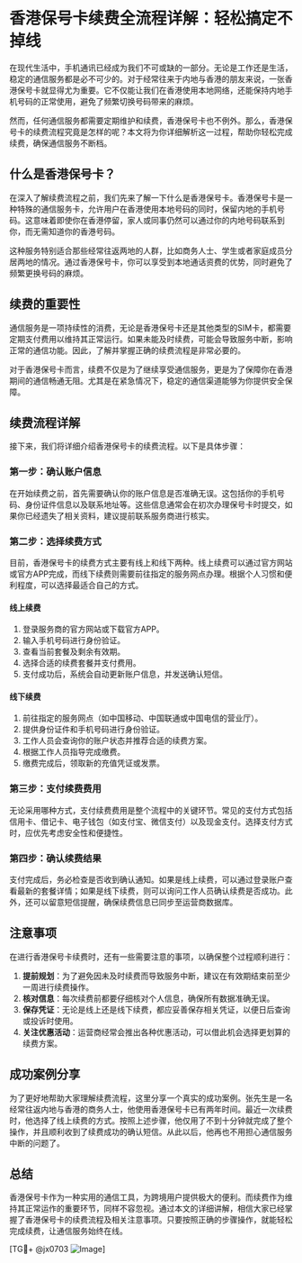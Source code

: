 # 香港保号卡续费全流程详解：轻松搞定不掉线

在现代生活中，手机通讯已经成为我们不可或缺的一部分。无论是工作还是生活，稳定的通信服务都是必不可少的。对于经常往来于内地与香港的朋友来说，一张香港保号卡就显得尤为重要。它不仅能让我们在香港使用本地网络，还能保持内地手机号码的正常使用，避免了频繁切换号码带来的麻烦。

然而，任何通信服务都需要定期维护和续费，香港保号卡也不例外。那么，香港保号卡的续费流程究竟是怎样的呢？本文将为你详细解析这一过程，帮助你轻松完成续费，确保通信服务不断档。

## 什么是香港保号卡？

在深入了解续费流程之前，我们先来了解一下什么是香港保号卡。香港保号卡是一种特殊的通信服务卡，允许用户在香港使用本地号码的同时，保留内地的手机号码。这意味着即使你在香港停留，家人或同事仍然可以通过你的内地号码联系到你，而无需知道你的香港号码。

这种服务特别适合那些经常往返两地的人群，比如商务人士、学生或者家庭成员分居两地的情况。通过香港保号卡，你可以享受到本地通话资费的优势，同时避免了频繁更换号码的麻烦。

## 续费的重要性

通信服务是一项持续性的消费，无论是香港保号卡还是其他类型的SIM卡，都需要定期支付费用以维持其正常运行。如果未能及时续费，可能会导致服务中断，影响正常的通信功能。因此，了解并掌握正确的续费流程是非常必要的。

对于香港保号卡而言，续费不仅是为了继续享受通信服务，更是为了保障你在香港期间的通信畅通无阻。尤其是在紧急情况下，稳定的通信渠道能够为你提供安全保障。

## 续费流程详解

接下来，我们将详细介绍香港保号卡的续费流程。以下是具体步骤：

### 第一步：确认账户信息

在开始续费之前，首先需要确认你的账户信息是否准确无误。这包括你的手机号码、身份证件信息以及联系地址等。这些信息通常会在初次办理保号卡时提交，如果你已经遗失了相关资料，建议提前联系服务商进行核实。

### 第二步：选择续费方式

目前，香港保号卡的续费方式主要有线上和线下两种。线上续费可以通过官方网站或官方APP完成，而线下续费则需要前往指定的服务网点办理。根据个人习惯和便利程度，可以选择最适合自己的方式。

#### 线上续费

1. 登录服务商的官方网站或下载官方APP。
2. 输入手机号码进行身份验证。
3. 查看当前套餐及剩余有效期。
4. 选择合适的续费套餐并支付费用。
5. 支付成功后，系统会自动更新账户信息，并发送确认短信。

#### 线下续费

1. 前往指定的服务网点（如中国移动、中国联通或中国电信的营业厅）。
2. 提供身份证件和手机号码进行身份验证。
3. 工作人员会查询你的账户状态并推荐合适的续费方案。
4. 根据工作人员指导完成缴费。
5. 缴费完成后，领取新的充值凭证或发票。

### 第三步：支付续费费用

无论采用哪种方式，支付续费费用是整个流程中的关键环节。常见的支付方式包括信用卡、借记卡、电子钱包（如支付宝、微信支付）以及现金支付。选择支付方式时，应优先考虑安全性和便捷性。

### 第四步：确认续费结果

支付完成后，务必检查是否收到确认通知。如果是线上续费，可以通过登录账户查看最新的套餐详情；如果是线下续费，则可以询问工作人员确认续费是否成功。此外，还可以留意短信提醒，确保续费信息已同步至运营商数据库。

## 注意事项

在进行香港保号卡续费时，还有一些需要注意的事项，以确保整个过程顺利进行：

1. **提前规划**：为了避免因未及时续费而导致服务中断，建议在有效期结束前至少一周进行续费操作。
2. **核对信息**：每次续费前都要仔细核对个人信息，确保所有数据准确无误。
3. **保存凭证**：无论是线上还是线下续费，都应妥善保存相关凭证，以便日后查询或投诉时使用。
4. **关注优惠活动**：运营商经常会推出各种优惠活动，可以借此机会选择更划算的续费方案。

## 成功案例分享

为了更好地帮助大家理解续费流程，这里分享一个真实的成功案例。张先生是一名经常往返内地与香港的商务人士，他使用香港保号卡已有两年时间。最近一次续费时，他选择了线上续费的方式。按照上述步骤，他仅用了不到十分钟就完成了整个操作，并且顺利收到了续费成功的确认短信。从此以后，他再也不用担心通信服务中断的问题了。

## 总结

香港保号卡作为一种实用的通信工具，为跨境用户提供极大的便利。而续费作为维持其正常运作的重要环节，同样不容忽视。通过本文的详细讲解，相信大家已经掌握了香港保号卡的续费流程及相关注意事项。只要按照正确的步骤操作，就能轻松完成续费，让通信服务始终在线。

[TG💪+ @jx0703 ![Image](https://github.com/user-attachments/assets/dbca1d08-cadb-493c-b0ec-ad6f7a83f270)]